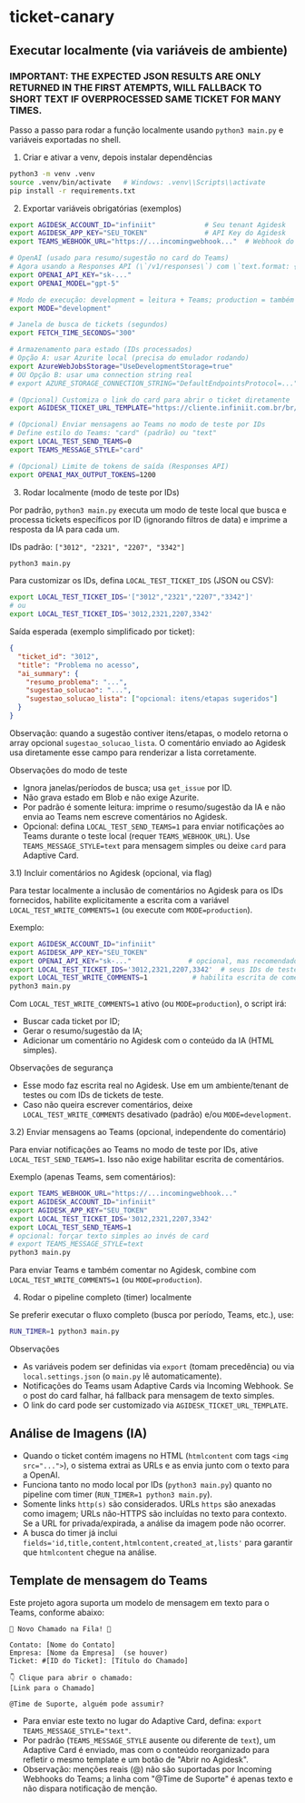 # ticket-canary

## Executar localmente (via variáveis de ambiente)

### IMPORTANT: THE EXPECTED JSON RESULTS ARE ONLY RETURNED IN THE FIRST ATEMPTS, WILL FALLBACK TO SHORT TEXT IF OVERPROCESSED SAME TICKET FOR MANY TIMES.

Passo a passo para rodar a função localmente usando `python3 main.py` e variáveis exportadas no shell.

1) Criar e ativar a venv, depois instalar dependências

```bash
python3 -m venv .venv
source .venv/bin/activate   # Windows: .venv\\Scripts\\activate
pip install -r requirements.txt
```

2) Exportar variáveis obrigatórias (exemplos)

```bash
export AGIDESK_ACCOUNT_ID="infiniit"            # Seu tenant Agidesk
export AGIDESK_APP_KEY="SEU_TOKEN"              # API Key do Agidesk
export TEAMS_WEBHOOK_URL="https://...incomingwebhook..."  # Webhook do Teams

# OpenAI (usado para resumo/sugestão no card do Teams)
# Agora usando a Responses API (\`/v1/responses\`) com \`text.format: {type: json_schema}\` para saída estruturada.
export OPENAI_API_KEY="sk-..."
export OPENAI_MODEL="gpt-5"

# Modo de execução: development = leitura + Teams; production = também escreve comentário no Agidesk
export MODE="development"

# Janela de busca de tickets (segundos)
export FETCH_TIME_SECONDS="300"

# Armazenamento para estado (IDs processados)
# Opção A: usar Azurite local (precisa do emulador rodando)
export AzureWebJobsStorage="UseDevelopmentStorage=true"
# OU Opção B: usar uma connection string real
# export AZURE_STORAGE_CONNECTION_STRING="DefaultEndpointsProtocol=..."

# (Opcional) Customiza o link do card para abrir o ticket diretamente
export AGIDESK_TICKET_URL_TEMPLATE="https://cliente.infiniit.com.br/br/painel/atendimento/{id}"

# (Opcional) Enviar mensagens ao Teams no modo de teste por IDs
# Define estilo do Teams: "card" (padrão) ou "text"
export LOCAL_TEST_SEND_TEAMS=0
export TEAMS_MESSAGE_STYLE="card"

# (Opcional) Limite de tokens de saída (Responses API)
export OPENAI_MAX_OUTPUT_TOKENS=1200
```

3) Rodar localmente (modo de teste por IDs)

Por padrão, `python3 main.py` executa um modo de teste local que busca e processa tickets específicos por ID (ignorando filtros de data) e imprime a resposta da IA para cada um.

IDs padrão: `["3012", "2321", "2207", "3342"]`

```bash
python3 main.py
```

Para customizar os IDs, defina `LOCAL_TEST_TICKET_IDS` (JSON ou CSV):

```bash
export LOCAL_TEST_TICKET_IDS='["3012","2321","2207","3342"]'
# ou
export LOCAL_TEST_TICKET_IDS='3012,2321,2207,3342'
```

Saída esperada (exemplo simplificado por ticket):

```json
{
  "ticket_id": "3012",
  "title": "Problema no acesso",
  "ai_summary": {
    "resumo_problema": "...",
    "sugestao_solucao": "...",
    "sugestao_solucao_lista": ["opcional: itens/etapas sugeridos"]
  }
}
```

Observação: quando a sugestão contiver itens/etapas, o modelo retorna o array opcional
`sugestao_solucao_lista`. O comentário enviado ao Agidesk usa diretamente esse campo
para renderizar a lista corretamente.

Observações do modo de teste
- Ignora janelas/períodos de busca; usa `get_issue` por ID.
- Não grava estado em Blob e não exige Azurite.
- Por padrão é somente leitura: imprime o resumo/sugestão da IA e não envia ao Teams nem escreve comentários no Agidesk.
- Opcional: defina `LOCAL_TEST_SEND_TEAMS=1` para enviar notificações ao Teams durante o teste local (requer `TEAMS_WEBHOOK_URL`). Use `TEAMS_MESSAGE_STYLE=text` para mensagem simples ou deixe `card` para Adaptive Card.

3.1) Incluir comentários no Agidesk (opcional, via flag)

Para testar localmente a inclusão de comentários no Agidesk para os IDs fornecidos, habilite explicitamente a escrita com a variável `LOCAL_TEST_WRITE_COMMENTS=1` (ou execute com `MODE=production`).

Exemplo:

```bash
export AGIDESK_ACCOUNT_ID="infiniit"
export AGIDESK_APP_KEY="SEU_TOKEN"
export OPENAI_API_KEY="sk-..."              # opcional, mas recomendado
export LOCAL_TEST_TICKET_IDS='3012,2321,2207,3342'  # seus IDs de teste
export LOCAL_TEST_WRITE_COMMENTS=1           # habilita escrita de comentários
python3 main.py
```

Com `LOCAL_TEST_WRITE_COMMENTS=1` ativo (ou `MODE=production`), o script irá:
- Buscar cada ticket por ID;
- Gerar o resumo/sugestão da IA;
- Adicionar um comentário no Agidesk com o conteúdo da IA (HTML simples).

Observações de segurança
- Esse modo faz escrita real no Agidesk. Use em um ambiente/tenant de testes ou com IDs de tickets de teste.
- Caso não queira escrever comentários, deixe `LOCAL_TEST_WRITE_COMMENTS` desativado (padrão) e/ou `MODE=development`.

3.2) Enviar mensagens ao Teams (opcional, independente do comentário)

Para enviar notificações ao Teams no modo de teste por IDs, ative `LOCAL_TEST_SEND_TEAMS=1`. Isso não exige habilitar escrita de comentários.

Exemplo (apenas Teams, sem comentários):

```bash
export TEAMS_WEBHOOK_URL="https://...incomingwebhook..."
export AGIDESK_ACCOUNT_ID="infiniit"
export AGIDESK_APP_KEY="SEU_TOKEN"
export LOCAL_TEST_TICKET_IDS='3012,2321,2207,3342'
export LOCAL_TEST_SEND_TEAMS=1
# opcional: forçar texto simples ao invés de card
# export TEAMS_MESSAGE_STYLE=text
python3 main.py
```

Para enviar Teams e também comentar no Agidesk, combine com `LOCAL_TEST_WRITE_COMMENTS=1` (ou `MODE=production`).

4) Rodar o pipeline completo (timer) localmente

Se preferir executar o fluxo completo (busca por período, Teams, etc.), use:

```bash
RUN_TIMER=1 python3 main.py
```

Observações
- As variáveis podem ser definidas via `export` (tomam precedência) ou via `local.settings.json` (o `main.py` lê automaticamente).
- Notificações do Teams usam Adaptive Cards via Incoming Webhook. Se o post do card falhar, há fallback para mensagem de texto simples.
- O link do card pode ser customizado via `AGIDESK_TICKET_URL_TEMPLATE`.

## Análise de Imagens (IA)

- Quando o ticket contém imagens no HTML (`htmlcontent` com tags `<img src="...">`), o sistema extrai as URLs e as envia junto com o texto para a OpenAI.
- Funciona tanto no modo local por IDs (`python3 main.py`) quanto no pipeline com timer (`RUN_TIMER=1 python3 main.py`).
- Somente links `http(s)` são considerados. URLs `https` são anexadas como imagem; URLs não-HTTPS são incluídas no texto para contexto. Se a URL for privada/expirada, a análise da imagem pode não ocorrer.
- A busca do timer já inclui `fields='id,title,content,htmlcontent,created_at,lists'` para garantir que `htmlcontent` chegue na análise.

## Template de mensagem do Teams

Este projeto agora suporta um modelo de mensagem em texto para o Teams, conforme abaixo:

```
🚨 Novo Chamado na Fila! 🚨

Contato: [Nome do Contato]
Empresa: [Nome da Empresa]  (se houver)
Ticket: #[ID do Ticket]: [Título do Chamado]

👇 Clique para abrir o chamado:
[Link para o Chamado]

@Time de Suporte, alguém pode assumir?
```

- Para enviar este texto no lugar do Adaptive Card, defina: `export TEAMS_MESSAGE_STYLE="text"`.
- Por padrão (`TEAMS_MESSAGE_STYLE` ausente ou diferente de `text`), um Adaptive Card é enviado, mas com o conteúdo reorganizado para refletir o mesmo template e um botão de "Abrir no Agidesk".
- Observação: menções reais (@) não são suportadas por Incoming Webhooks do Teams; a linha com "@Time de Suporte" é apenas texto e não dispara notificação de menção.
